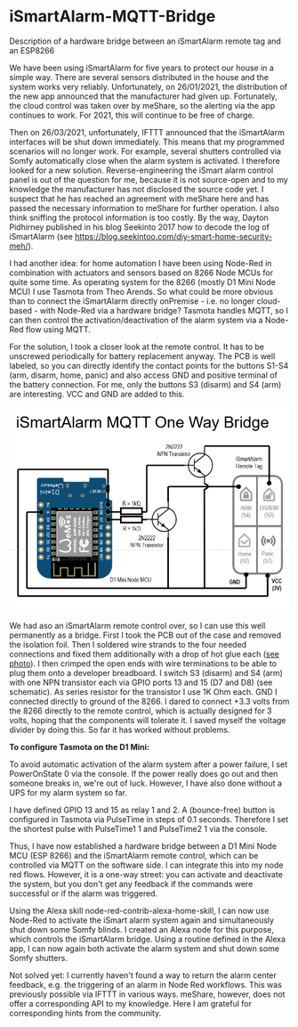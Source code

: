 # iSmartAlarm-MQTT-Bridge
Description of a hardware bridge between an iSmartAlarm remote tag and an ESP8266

We have been using iSmartAlarm for five years to protect our house in a simple way. There are several sensors distributed in the house and the system works very reliably. Unfortunately, on 26/01/2021, the distribution of the new app announced that the manufacturer had given up. Fortunately, the cloud control was taken over by meShare, so the alerting via the app continues to work. For 2021, this will continue to be free of charge.

Then on 26/03/2021, unfortunately, IFTTT announced that the iSmartAlarm interfaces will be shut down immediately. This means that my programmed scenarios will no longer work. For example, several shutters controlled via Somfy automatically close when the alarm system is activated. I therefore looked for a new solution. Reverse-engineering the iSmart alarm control panel is out of the question for me, because it is not source-open and to my knowledge the manufacturer has not disclosed the source code yet. I suspect that he has reached an agreement with meShare here and has passed the necessary information to meShare for further operation. I also think sniffing the protocol information is too costly. By the way, Dayton Pidhirney published in his blog Seekinto 2017 how to decode the log of iSmartAlarm (see https://blog.seekintoo.com/diy-smart-home-security-meh/).

I had another idea: for home automation I have been using Node-Red in combination with actuators and sensors based on 8266 Node MCUs for quite some time. As operating system for the 8266 (mostly D1 Mini Node MCU) I use Tasmota from Theo Arends. So what could be more obvious than to connect the iSmartAlarm directly onPremise - i.e. no longer cloud-based - with Node-Red via a hardware bridge? Tasmota handles MQTT, so I can then control the activation/deactivation of the alarm system via a Node-Red flow using MQTT.

For the solution, I took a closer look at the remote control. It has to be unscrewed periodically for battery replacement anyway. The PCB is well labeled, so you can directly identify the contact points for the buttons S1-S4 (arm, disarm, home, panic) and also access GND and positive terminal of the battery connection. For me, only the buttons S3 (disarm) and S4 (arm) are interesting. VCC and GND are added to this.

![iSmartAlarm MQTT Bridge schematic](iSmartAlarm_MQTT_Bridge_schematic.png)

We had aso an iSmartAlarm remote control over, so I can use this well permanently as a bridge. First I took the PCB out of the case and removed the isolation foil. Then I soldered wire strands to the four needed connections and fixed them additionally with a drop of hot glue each ([see photo](https://github.com/Programmierfreund/iSmartAlarm-MQTT-Bridge/blob/main/iSmartAlarm_MQTT_Bridge_soldering_points.png)). I then crimped the open ends with wire terminations to be able to plug them onto a developer breadboard. I switch S3 (disarm) and S4 (arm) with one NPN transistor each via GPIO ports 13 and 15 (D7 and D8) (see schematic). As series resistor for the transistor I use 1K Ohm each. GND I connected directly to ground of the 8266. I dared to connect +3.3 volts from the 8266 directly to the remote control, which is actually designed for 3 volts, hoping that the components will tolerate it. I saved myself the voltage divider by doing this. So far it has worked without problems.

**To configure Tasmota on the D1 Mini:**

To avoid automatic activation of the alarm system after a power failure, I set PowerOnState 0 via the console. If the power really does go out and then someone breaks in, we're out of luck. However, I have also done without a UPS for my alarm system so far.

I have defined GPIO 13 and 15 as relay 1 and 2. A (bounce-free) button is configured in Tasmota via PulseTime in steps of 0.1 seconds. Therefore I set the shortest pulse with PulseTime1 1 and PulseTime2 1 via the console.

Thus, I have now established a hardware bridge between a D1 Mini Node MCU (ESP 8266) and the iSmartAlarm remote control, which can be controlled via MQTT on the software side. I can integrate this into my node red flows. However, it is a one-way street: you can activate and deactivate the system, but you don't get any feedback if the commands were successful or if the alarm was triggered.

Using the Alexa skill node-red-contrib-alexa-home-skill, I can now use Node-Red to activate the iSmart alarm system again and simultaneously shut down some Somfy blinds. I created an Alexa node for this purpose, which controls the iSmartAlarm bridge. Using a routine defined in the Alexa app, I can now again both activate the alarm system and shut down some Somfy shutters.

Not solved yet: I currently haven't found a way to return the alarm center feedback, e.g. the triggering of an alarm in Node Red workflows. This was previously possible via IFTTT in various ways. meShare, however, does not offer a corresponding API to my knowledge. Here I am grateful for corresponding hints from the community.
